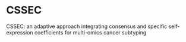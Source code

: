 # CSSEC
CSSEC: an adaptive approach integrating consensus and specific self-expression coefficients for multi-omics cancer subtyping
